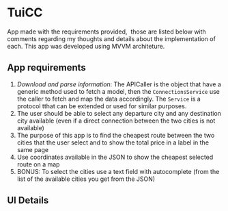 # TuiCC

App made with the requirements provided,  those are listed below with comments regarding my thoughts and details about the implementation of each.
This app was developed using MVVM architeture.


## App requirements

1. _Download and parse information_: The APICaller is the object that have a generic method used to fetch a model, then the `ConnectionsService` use the caller to fetch and map the data accordingly. The `Service` is a protocol tthat can be extended or used for similar purposes.
 
2. The user should be able to select any departure city and any destination city available (even if a direct connection between the two cities is not available)
 
3. The purpose of this app is to find the cheapest route between the two cities that the user select and to show the total price in a label in the same page
 
4. Use coordinates available in the JSON to show the cheapest selected route on a map
 
5. BONUS: To select the cities use a text field with autocomplete (from the list of the available cities you get from the JSON) 
## UI Details
